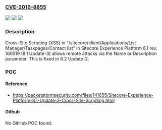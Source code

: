 ### [CVE-2016-8855](https://cve.mitre.org/cgi-bin/cvename.cgi?name=CVE-2016-8855)
![](https://img.shields.io/static/v1?label=Product&message=n%2Fa&color=blue)
![](https://img.shields.io/static/v1?label=Version&message=n%2Fa&color=blue)
![](https://img.shields.io/static/v1?label=Vulnerability&message=n%2Fa&color=brighgreen)

### Description

Cross-Site Scripting (XSS) in "/sitecore/client/Applications/List Manager/Taskpages/Contact list" in Sitecore Experience Platform 8.1 rev. 160519 (8.1 Update-3) allows remote attacks via the Name or Description parameter. This is fixed in 8.2 Update-2.

### POC

#### Reference
- https://packetstormsecurity.com/files/141655/Sitecore-Experience-Platform-8.1-Update-3-Cross-Site-Scripting.html

#### Github
No GitHub POC found.

